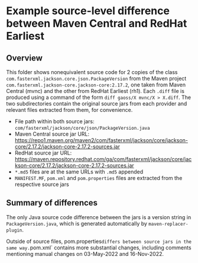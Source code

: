 # Example source-level difference between Maven Central and RedHat Earliest

## Overview

This folder shows nonequivalent source code for 2 copies of the class `com.fasterxml.jackson.core.json.PackageVersion` from the Maven project `com.fasterxml.jackson-core.jackson-core:2.17.2`, one taken from Maven Central (mvnc) and the other from RedHat Earliest (rh1).
Each `.diff` file is produced using a command of the form `diff gaoss/X mvnc/X > X.diff`.
The two subdirectories contain the original source jars from each provider and relevant files extracted from them, for convenience.

- File path within both source jars: `com/fasterxml/jackson/core/json/PackageVersion.java`
- Maven Central source jar URL: https://repo1.maven.org/maven2/com/fasterxml/jackson/core/jackson-core/2.17.2/jackson-core-2.17.2-sources.jar
- RedHat source jar URL: https://maven.repository.redhat.com/ga/com/fasterxml/jackson/core/jackson-core/2.17.2/jackson-core-2.17.2-sources.jar
- `*.md5` files are at the same URLs with `.md5` appended
- `MANIFEST.MF`, `pom.xml` and `pom.properties` files are extracted from the respective source jars

## Summary of differences

The only Java source code difference between the jars is a version string in `PackageVersion.java`, which is generated automatically by `maven-replacer-plugin`.

Outside of source files, pom.properties` differs between source jars in the same way. `pom.xml` contains more substantial changes, including comments mentioning manual changes on 03-May-2022 and 16-Nov-2022.
